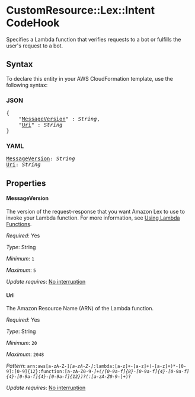 # CustomResource::Lex::Intent CodeHook

Specifies a Lambda function that verifies requests to a bot or fulfills the user's request to a bot.

## Syntax

To declare this entity in your AWS CloudFormation template, use the following syntax:

### JSON

<pre>
{
    "<a href="#messageversion" title="MessageVersion">MessageVersion</a>" : <i>String</i>,
    "<a href="#uri" title="Uri">Uri</a>" : <i>String</i>
}
</pre>

### YAML

<pre>
<a href="#messageversion" title="MessageVersion">MessageVersion</a>: <i>String</i>
<a href="#uri" title="Uri">Uri</a>: <i>String</i>
</pre>

## Properties

#### MessageVersion

The version of the request-response that you want Amazon Lex to use to invoke your Lambda function. For more information, see [Using Lambda Functions](https://docs.aws.amazon.com/lex/latest/dg/using-lambda.html).

_Required_: Yes

_Type_: String

_Minimum_: <code>1</code>

_Maximum_: <code>5</code>

_Update requires_: [No interruption](https://docs.aws.amazon.com/AWSCloudFormation/latest/UserGuide/using-cfn-updating-stacks-update-behaviors.html#update-no-interrupt)

#### Uri

The Amazon Resource Name (ARN) of the Lambda function.

_Required_: Yes

_Type_: String

_Minimum_: <code>20</code>

_Maximum_: <code>2048</code>

_Pattern_: <code>arn:aws[a-zA-Z-]*[a-zA-Z-]*:lambda:[a-z]+-[a-z]+(-[a-z]+)*-[0-9]:[0-9]{12}:function:[a-zA-Z0-9-_]+(/[0-9a-f]{8}-[0-9a-f]{4}-[0-9a-f]{4}-[0-9a-f]{4}-[0-9a-f]{12})?(:[a-zA-Z0-9-_]+)?</code>

_Update requires_: [No interruption](https://docs.aws.amazon.com/AWSCloudFormation/latest/UserGuide/using-cfn-updating-stacks-update-behaviors.html#update-no-interrupt)

